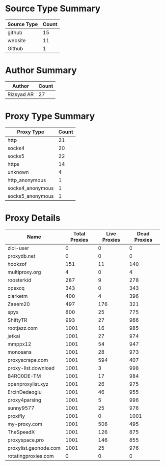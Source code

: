 # Source Type Summary

| Source Type | Count |
|-------------|-------|
| github | 15 |
| website | 11 |
| Github | 1 |


# Author Summary

| Author | Count |
|--------|-------|
| Rizsyad AR | 27 |


# Proxy Type Summary

| Proxy Type | Count |
|------------|-------|
| http | 21 |
| socks4 | 20 |
| socks5 | 22 |
| https | 14 |
| unknown | 4 |
| http_anonymous | 1 |
| socks4_anonymous | 1 |
| socks5_anonymous | 1 |


# Proxy Details

| Name | Total Proxies | Live Proxies | Dead Proxies |
|------|---------------|--------------|---------------|
| zloi-user | 0 | 0 | 0 |
| proxydb.net | 0 | 0 | 0 |
| hookzof | 151 | 11 | 140 |
| multiproxy.org | 4 | 0 | 4 |
| roosterkid | 287 | 9 | 278 |
| opsxcq | 343 | 0 | 343 |
| clarketm | 400 | 4 | 396 |
| Zaeem20 | 497 | 176 | 321 |
| spys | 800 | 25 | 775 |
| ShiftyTR | 993 | 27 | 966 |
| rootjazz.com | 1001 | 16 | 985 |
| jetkai | 1001 | 27 | 974 |
| mmppx12 | 1001 | 54 | 947 |
| monosans | 1001 | 28 | 973 |
| proxyscrape.com | 1001 | 594 | 407 |
| proxy-list.download | 1001 | 3 | 998 |
| B4RC0DE-TM | 1001 | 17 | 984 |
| openproxylist.xyz | 1001 | 26 | 975 |
| ErcinDedeoglu | 1001 | 46 | 955 |
| proxy4parsing | 1001 | 5 | 996 |
| sunny9577 | 1001 | 25 | 976 |
| proxifly | 1001 | 0 | 1001 |
| my-proxy.com | 1001 | 506 | 495 |
| TheSpeedX | 1001 | 126 | 875 |
| proxyspace.pro | 1001 | 146 | 855 |
| proxylist.geonode.com | 1001 | 25 | 976 |
| rotatingproxies.com | 0 | 0 | 0 |
